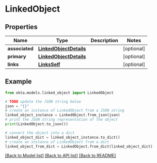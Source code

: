 # LinkedObject


## Properties

Name | Type | Description | Notes
------------ | ------------- | ------------- | -------------
**associated** | [**LinkedObjectDetails**](LinkedObjectDetails.md) |  | [optional] 
**primary** | [**LinkedObjectDetails**](LinkedObjectDetails.md) |  | [optional] 
**links** | [**LinksSelf**](LinksSelf.md) |  | [optional] 

## Example

```python
from okta.models.linked_object import LinkedObject

# TODO update the JSON string below
json = "{}"
# create an instance of LinkedObject from a JSON string
linked_object_instance = LinkedObject.from_json(json)
# print the JSON string representation of the object
print(LinkedObject.to_json())

# convert the object into a dict
linked_object_dict = linked_object_instance.to_dict()
# create an instance of LinkedObject from a dict
linked_object_from_dict = LinkedObject.from_dict(linked_object_dict)
```
[[Back to Model list]](../README.md#documentation-for-models) [[Back to API list]](../README.md#documentation-for-api-endpoints) [[Back to README]](../README.md)


